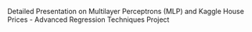 Detailed Presentation on Multilayer Perceptrons (MLP) and Kaggle House Prices - Advanced Regression Techniques Project
